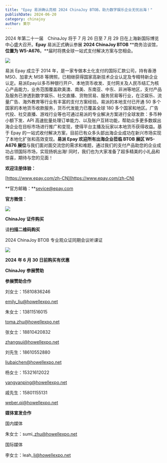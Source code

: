 ```yaml
---
title: "Epay 易派确认亮相 2024 ChinaJoy BTOB，助力数字娱乐企业无忧出海！"
publishDate: 2024-06-20
category: chinajoy
author: 莱尔
---
```


2024 年第二十一届　ChinaJoy 将于 7 月 26 日至 7 月 29 日在上海新国际博览中心盛大召开。**Epay** 易派正式确认参展 **2024 ChinaJoy BTOB** **商务洽谈馆，**位置为 **W5-A676****。**届时将携全球一站式支付解决方案与您相会。

![](https://ec-net-1251389766.cos.ap-shanghai.myqcloud.com/wp-content/uploads/2024/06/20240620103357159-1024x456.png)

易派 Epay 成立于 2014 年，是一家专做本土化支付的国际汇款公司，持有香港 MSO、加拿大 MSB 等牌照，已相继获得国家高新技术企业认定及专精特新企业认定。易派Epay以多币种银行开户、本地货币收发、支付网关及人民币结汇为核心产品能力，业务范围覆盖欧美澳、南美、东南亚、中东、非洲等地区，支付产品及服务已渗透到数字娱乐、社交直播、货物贸易、服务贸易等行业，在泛娱乐、流量广告、海外教育等行业有丰富的支付方案经验。易派的本地支付已开通 50 多个国家的本地货币收款服务，货币代发能力已覆盖全球 180 多个国家和地区。广告代投、社交直播、游戏行业等也可通过易派的专业解决方案进行全球发款：多币种小额下发、API 高速批量处理订单能力、以及账户互转功能，帮助众多更多数娱出海企业在目标市场进行推广和变现，使得平台主播及玩家以本地货币获得收益。基于 Epay 的一站式收付解决方案，目前已有众多头部出海企业成功在新兴市场实现了本地化扩张和高效变现。**易派 Epay 欢迎所有出海企业莅临 BTOB 展区 W5-A676 展位**与我们面对面交流您的需求和难题，通过我们的支付产品助您的企业成功占领国际市场，实现扬帆出海! 同时，我们也为大家准备了超多精美的小礼品和惊喜，期待与您的见面！

**欢迎注册体验：**

[https://www.epay.com/zh-CN](https://www.epay.com/zh-CN)

**官方邮箱：**sevice@epay.com

**官方微信：**

![](https://ec-net-1251389766.cos.ap-shanghai.myqcloud.com/wp-content/uploads/2024/06/20240620103403734.png)

**ChinaJoy** **证件购买**

  
请**扫描二维码购买**

2024 ChinaJoy BTOB 专业观众证同期会议听课证

![](https://ec-net-1251389766.cos.ap-shanghai.myqcloud.com/wp-content/uploads/2024/06/20240620103708757.png)

**2024** **年 6 月 30 日前购买有优惠**

**ChinaJoy** **参展赞助**

**参展赞助合作**

刘女士：15810836246

[emily\_liu@howellexpo.net](mailto:emily_liu@howellexpo.net)

朱女士：13811516015

[toma.zhu@howellexpo.net](mailto:toma.zhu@howellexpo.net)

张女士：18810420832

[zhangsui@howellexpo.net](mailto:zhangsui@howellexpo.net)

刘先生：18610552880

[liubaichen@howellexpo.net](mailto:liubaichen@howellexpo.net)

杨女士：15321612022

[yangyanping@howellexpo.net](mailto:yangyanping@howellexpo.net)

戚先生：15801155131

[weber.qi@howellexpo.net](mailto:weber.qi@howellexpo.net)

  
**媒体宣发合作**

国内媒体

朱女士：sumi\_zhu@howellexpo.net

国际媒体

李女士：leah\_li@howellexpo.net
